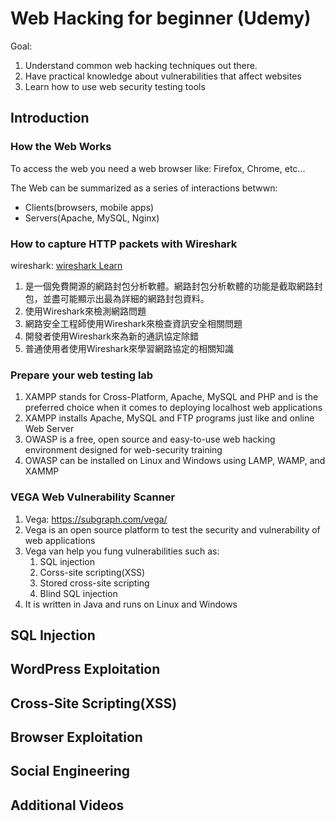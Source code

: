 # Web Hacking for beginner (Udemy)

Goal:

1. Understand common web hacking techniques out there.
1. Have practical knowledge about vulnerabilities that affect websites
1. Learn how to use web security testing tools

## Introduction

### How the Web Works

To access the web you need a web browser like: Firefox, Chrome, etc...

The Web can be summarized as a series of interactions betwwn:

* Clients(browsers, mobile apps)
* Servers(Apache, MySQL, Nginx)

### How to capture HTTP packets with Wireshark

wireshark: [wireshark Learn](https://www.wireshark.org/#learnWS)

1. 是一個免費開源的網路封包分析軟體。網路封包分析軟體的功能是截取網路封包，並盡可能顯示出最為詳細的網路封包資料。
1. 使用Wireshark來檢測網路問題
1. 網路安全工程師使用Wireshark來檢查資訊安全相關問題
1. 開發者使用Wireshark來為新的通訊協定除錯
1. 普通使用者使用Wireshark來學習網路協定的相關知識

### Prepare your web testing lab

1. XAMPP stands for Cross-Platform, Apache, MySQL and PHP and is the preferred choice when it comes to deploying localhost web applications
1. XAMPP installs Apache, MySQL and FTP programs just like and online Web Server
1. OWASP is a free, open source and easy-to-use web hacking environment designed for web-security training
1. OWASP can be installed on Linux and Windows using LAMP, WAMP, and XAMMP

### VEGA Web Vulnerability Scanner

1. Vega: <https://subgraph.com/vega/>
1. Vega is an open source platform to test the security and vulnerability of web applications
1. Vega van help you fung vulnerabilities such as:
    1. SQL injection
    1. Corss-site scripting(XSS)
    1. Stored cross-site scripting
    1. Blind SQL injection
1. It is written in Java and runs on Linux and Windows

## SQL Injection

## WordPress Exploitation

## Cross-Site Scripting(XSS)

## Browser Exploitation

## Social Engineering

## Additional Videos
